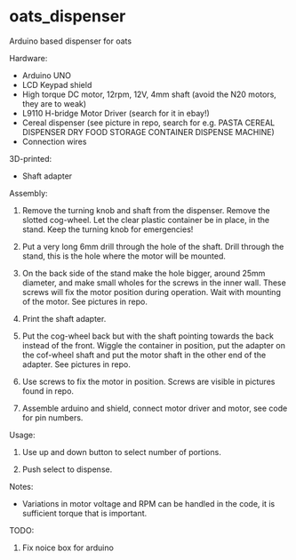 # oats_dispenser
Arduino based dispenser for oats

Hardware:
* Arduino UNO
* LCD Keypad shield
* High torque DC motor, 12rpm, 12V, 4mm shaft (avoid the N20 motors, they are to weak)
* L9110 H-bridge Motor Driver (search for it in ebay!)
* Cereal dispenser (see picture in repo, search for e.g. PASTA CEREAL DISPENSER DRY FOOD STORAGE CONTAINER DISPENSE MACHINE)
* Connection wires

3D-printed:
* Shaft adapter

Assembly:

1. Remove the turning knob and shaft from the dispenser. Remove the slotted cog-wheel. Let the clear plastic container be in place, in the stand. Keep the turning knob for emergencies!

2. Put a very long 6mm drill through the hole of the shaft. Drill through the stand, this is the hole where the motor will be mounted.

3. On the back side of the stand make the hole bigger, around 25mm diameter, and make small wholes for the screws in the inner wall. These screws will fix the motor position during operation. Wait with mounting of the motor. See pictures in repo.

4. Print the shaft adapter.

5. Put the cog-wheel back but with the shaft pointing towards the back instead of the front. Wiggle the container in position, put the adapter on the cof-wheel shaft and put the motor shaft in the other end of the adapter. See pictures in repo.

6. Use screws to fix the motor in position. Screws are visible in pictures found in repo.

7. Assemble arduino and shield, connect motor driver and motor, see code for pin numbers.

Usage:

1. Use up and down button to select number of portions.

2. Push select to dispense. 

Notes:
* Variations in motor voltage and RPM can be handled in the code, it is sufficient torque that is important.

TODO:

1. Fix noice box for arduino
